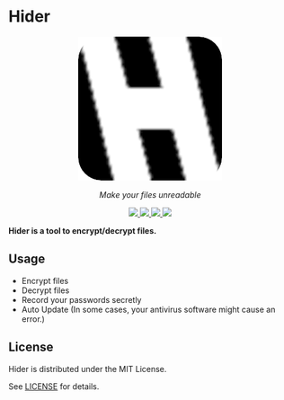 # Hider

<p align="center">
  <img src="./app/build/256x256.png" width="256" height="256" alt="hider">
</p>

<p align="center">
  <i>Make your files unreadable</i>
</p>

<p align="center">
  <a href="https://github.com/cjeonguk/hider/actions/workflows/ci.yml">
    <img src="https://github.com/cjeonguk/hider/actions/workflows/ci.yml/badge.svg">
  </a>
  <a href="LICENSE">
    <img src="https://img.shields.io/github/license/cjeonguk/hider">
  </a>
  <a href="https://github.com/releases/latest">
    <img src="https://img.shields.io/github/v/release/cjeonguk/hider?display_name=tag&sort=semver">
  </a>
  <a href="https://github.com/semantic-release/semantic-release">
    <img src="https://img.shields.io/badge/semantic--release-angular-e10079?logo=semantic-release">
  </a>
</p>

**Hider is a tool to encrypt/decrypt files.**

## Usage

- Encrypt files
- Decrypt files
- Record your passwords secretly
- Auto Update (In some cases, your antivirus software might cause an error.)

## License

Hider is distributed under the MIT License.

See [LICENSE](LICENSE) for details.
